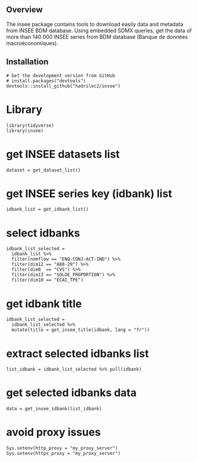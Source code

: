 
## Overview

The insee package contains tools to download easily data and metadata from INSEE BDM database.
Using embedded SDMX queries, get the data of more than 140 000 INSEE series from BDM database (Banque de données macroéconomiques).

## Installation
```{r eval = FALSE}
# Get the development version from GitHub
# install.packages("devtools")
devtools::install_github("hadrilec2/insee")
```

# Library
```{r example, echo = FALSE}
library(tidyverse)
library(insee)
```

# get INSEE datasets list
```{r dataset list}
dataset = get_dataset_list()
```

# get INSEE series key (idbank) list
```{r idbank list}
idbank_list = get_idbank_list()
```

# select idbanks 
```{r select idbank}
idbank_list_selected = 
  idbank_list %>% 
  filter(nomflow == "ENQ-CONJ-ACT-IND") %>% 
  filter(dim12 == "A88-29") %>% 
  filter(dim8  == "CVS") %>% 
  filter(dim13 == "SOLDE_PROPORTION") %>% 
  filter(dim10 == "ECAI_TPE") 
```
  
# get idbank title
```{r get_title}
idbank_list_selected = 
  idbank_list_selected %>% 
  mutate(title = get_insee_title(idbank, lang = "fr")) 
```

# extract selected idbanks list
```{r selected idbank}
list_idbank = idbank_list_selected %>% pull(idbank)
```

# get selected idbanks data
```{r data}
data = get_insee_idbank(list_idbank)
```

# avoid proxy issues 
```{r proxy}
Sys.setenv(http_proxy = "my_proxy_server")
Sys.setenv(https_proxy = "my_proxy_server")
```


